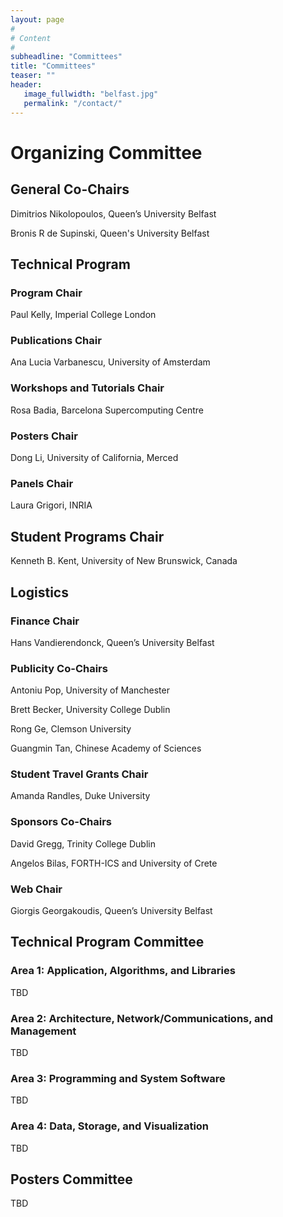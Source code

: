 ```yaml
---
layout: page
#
# Content
#
subheadline: "Committees"
title: "Committees"
teaser: ""
header:
   image_fullwidth: "belfast.jpg"
   permalink: "/contact/"
---
```


# Organizing Committee

## General Co-Chairs
Dimitrios Nikolopoulos, Queen’s University Belfast

Bronis R de Supinski, Queen's University Belfast

## Technical Program

### Program Chair
Paul Kelly, Imperial College London

### Publications Chair
Ana Lucia Varbanescu, University of Amsterdam

### Workshops and Tutorials Chair 
Rosa Badia, Barcelona Supercomputing Centre

### Posters Chair
Dong Li, University of California, Merced

### Panels Chair
Laura Grigori, INRIA

## Student Programs Chair
Kenneth B. Kent, University of New Brunswick, Canada

## Logistics

### Finance Chair
Hans Vandierendonck, Queen’s University Belfast

### Publicity Co-Chairs 
Antoniu Pop, University of Manchester

Brett Becker, University College Dublin

Rong Ge, Clemson University

Guangmin Tan, Chinese Academy of Sciences

### Student Travel Grants Chair
Amanda Randles, Duke University

### Sponsors Co-Chairs 
David Gregg, Trinity College Dublin

Angelos Bilas, FORTH-ICS and University of Crete

### Web Chair 
Giorgis Georgakoudis, Queen’s University Belfast


## Technical Program Committee


### Area 1: Application, Algorithms, and Libraries
TBD

<!--
<b>Chair:</b> Michela Taufer, University of Delaware, USA<br>
<b>Co-Chair:</b> Aparna Chandramowlishwaran, University of California, Irvine<br>

Engin Arslan, University of Illinois at Urbana-Champaign, USA<br>
Ariful Azad, Lawrence Berkeley National Laboratory, USA<br>
Aydin Buluc, Lawrence Berkeley National Laboratory, USA<br>
Adrián Castelló, Universitat Jaume I, Spain<br>
Sunita Chandrasekaran, University of Delaware, USA<br>
Kyle Chard, Unviersiy of Chicago, USA<br>
Pietro Cicotti, San Diego Supercomputing Center, USA<br>
Gabrielle Dawn Allen, University of IllinoisUrbana-Champaign, USA<br>
Karen Devine, Sandia National Laboratories, USA<br>
Trilce Estrada, University of New Mexico, USA<br>
Rafael Ferreira da Silva, University of South California, USA<br>
Rong Ge, Clemson University, USA<br>
Kartik Gopalan, Binghamton University, USA<br>
Roland Haas, University of Illinois at Urbana-Champaign, USA<br>
Michael Heroux, Sandia National Laboratories, USA<br>
Travis Johnston, Oak Ridge National Laboratory, USA<br>
Volodymyr Kindratenko, University of Illinois at Urbana-Champaign, USA<br>
Uma Klaassen, University of Texas El Paso, USA<br>
Johannes Langguth, Simula Research Laboratory, Norway<br>
Daniele Lezzi, Barcelona Supercomputing Center, Spain<br>
Piotr R Luszczek, University of Tennesee, Knoxville, USA<br>
Kamesh Madduri, The Pennsylvania State University, USA<br>
Maciej Malawski, AGH University of the Science and Technology, Poland<br>
Jonathan Marti, Barcelona Supercomputing Center, Spain<br>
Vishal Mehta, Barcelona Supercomputer Center, Spain<br>
Alberto Miranda, Barcelona Supercomputer Center, Spain<br>
Sherley Moore, University of Texas at El Paso, USA<br>
Ramon Nou, Barcelona Supercomputer Center, Spain<br>
John Owens, University of California Davis, USA<br>
Vivek Pallipuram, University of the Pacific, USA<br>
Tapasya Patki, Lawrence Livermore National Laboratory, USA<br>
Olga Pearce, Lawrence Livermore National Laboratory, USA<br>
Antonio Pena, Barcelona Supercomputer Center, Spain<br>
Swann Perarnau, Argonne National Laboratory, USA<br>
Anna Queralt, BarcelonaSupercomputing Center, Spain<br>
Sivasankaran Rajamanickam, Sandia National Laboratories, USA<br>
Amanda Randles, Duke University, USA<br>
Ahmet Erdem Sarıyüce, Sandia National Laboratories, USA<br>
Erik Saule, University of North Carolina at Charlotte, USA<br>
Suzanne Shontz, University of Kansas, USA<br>
Min Si, Argonne National Laboratory, USA<br>
Francesco Silvestri, IT University of Copenhagen, Denmark<br>
Raul Sirvent, BarcelonaSupercomputing Center, Spain<br>
Shaden Smith, University of Minnesota, USA<br>
Hari Sundar, Unviersity of Utah, USA<br>
Nathan Tallent, Pacific Northwest National Laboratory, USA<br>
Bora Ucar, ENS-Lyon, France<br>
R. (Vaidy) Vaidyanathan, Louisiana State University, USA<br>
Rio Yokota, Tokyo Institute of Technology, Japan<br>
-->

### Area 2: Architecture, Network/Communications, and Management
TBD

<!--
<b>Chair:</b> Frank Mueller, North Carolina State University, USA<br>

Pavan Balaji, ANL, USA<br>
André Brinkmann, University of Mainz, Germany<br>
Ali R. Butt, Virginia Tech, USA<br>
Wenguang Chen, Tsinghua University, China<br>
Markus Geimer, Jülich Supercomputing Centre, Germany<br>
Costin Iancu, LBNL, USA<br>
Paul Kelly, Imperial College, United Kingdom<br>
John Lange, Uversity of Pittsburgh, USA<br>
Dimitrios Nikolopoulos, Queen’s University of Belfast, United Kingdom<br>
Barry Rountree, LLNL, USA<br>
Osman Unsal, Barcelona Supercomputing Center, Spain<br>
Sudharshan Vazhkudai, ORNL, USA<br>
Abhinav Vishnu, PNNL, USA<br>
Xiaorui Wang, OSU, USA<br>
Weikuan Yu, FSU, USA<br>
Antonia Zhai, University of Minnesota, USA<br>
Yongpeng Zhang, Stone Ridge Tech, USA<br>
Huiyang Zhou, NCSU, USA<br>
-->

### Area 3: Programming and System Software
TBD

<!--
<b>Chair:</b> Kenjiro Taura, University of Tokyo, Japan<br>

Marco Aldinucci, University of Torino, Italy <br>
Amer Abdelhalim, Argonne National Laboratory, USA<br>
Olivier Aumage, Inria, Bordeaux, France <br>
Leonardo Bautista Gomez, Barcelona Supercomputing Center, Spain<br>
Ali R. Butt, Virginia Tech, USA<br>
Brad Chamberlain, Cray, USA<br>
Abhishek Chandra, University of Minnesota, USA<br>
Tasuku Hiraishi, Kyoto University, Japan<br>
Hiroshi Inoue, IBM, Japan<br>
Larry Kaplan, Cray, USA<br>
Dieter Kranzlmueller, Ludwig-Maximilians-Universitaet Munich, Germany<br>
Sriram Krishnamoorthy, Pacific Northwest National Laboratory, USA<br>
Zhiling Lan, Illinois Institute of Technology, USA<br>
Arnaud Legrand , CNRS, France <br>
Dong Li, University of California Merced, USA<br>
Hatem Ltaief, KAUST Supercomputing Laboratory, Saudi Arabia<br>
Abid Malik, University of Houston, USA<br>
Satoshi Ohshima, The University of Tokyo, Japan<br>
Dhabaleswar Panda, Ohio State University, USA<br>
Christian Pérez, INRIA, France <br>
Miquel Pericàs, Chalmers University of Technology, Sweden<br>
Dana Petcu, West University of Timisoara, Romania <br>
Jelena Pjesivac-Grbovic, Google, USA<br>
Florin Pop, University Politehnica of Bucharest, Romania<br>
Kento Sato, LLNL, USA<br>
Xipeng Shen, NCSU, USA<br>
Jun Shirako, Rice University, USA<br>
Shin’ichiro Takizawa, AICS Riken, Japan<br>
Domenico Talia, University of Calabria, Italy <br>
Massimo Torquati, University of Pisa, Italy <br>
Mohamed Wahib, AICS Riken, Japan<br>
-->


### Area 4: Data, Storage, and Visualization
TBD

<!--
<b>Chair:</b> Maria Pérez, Universidad Politécnica de Madrid, Spain<br>
<b>Co-Chair:</b> Robert Sisneros, UIUC, USA<br>

Katerina Antypas, NERSC Lawrence Berkeley National Lab, USA<br>
Janine Bennett, Sandia National Laboratories, USA<br>
Suren Byna,  LLBL, USA<br>
Jesus Carretero,  Universidad Carlos III de Madrid, Spain<br>
Kalyana Chadalavada,  Intel, USA<br>
Hank Childs,  University of Oregon, USA<br>
Toni Cortes,  Barcelona Supercomputing Center, Spain<br>
Alexandru Costan,  Inria and INSA Rennes, France<br>
Matthieu Dorier,  Argonne National Lab, USA<br>
Pilar Gonzalez-Ferez,  Universidad de Murcia, Spain<br>
Jian Huang,  University of Tennessee, USA<br>
Shadi Ibrahim,  INRIA Rennes, France<br>
Florin Isaila,  Universidad Carlos III de Madrid, Spain<br>
Hai Jin,  Huazhong University of Science and Technology, China<br>
Pierre Matri, Universidad Politécnica de Madrid, Spain<br>
Laura Monroe, Los Alamos National Laboratory, USA<br>
Bogdan Nicolae, Huawei Technologies - European Research Center, Germany<br>
JorJi Nonaka, RIKEN Advanced Institute for Computational Science, Japan<br>
Manish Parashar,  Rutgers University, USA<br>
Thomas Peterka,  Argonne National Laboratory, USA<br>
Kristin Potter, University of Oregon, USA<br>
David Pugmire,  ORNL, USA<br>
Rob Ross,  Argonne National Laboratory, USA<br>
Xuanhua Shi,  Huazhong University of Science and Technology, China<br>
Michael Schoettner,  University of Dusseldorf, Germany<br>
Domenico Talia,  University of Calabria, Italy<br>
Osamu Tatebe,  University of Tsukuba, Japan<br>
Mark Van Moer,  UIUC, USA<br>
Rhonda Vickery, DRC, USA<br>
Jon Woodring,  Los Alamos National Lab, USA<br>
-->

## Posters Committee
TBD

<!--
Sadaf Alam, Swiss National Supercomputing Center, Switzerland<br>
Michela Becchi, North Carolina State University, USA<br>
Marc Casas-Guix, Barcelona Supercomputing Center, Spain<br>
Florina Ciorba, University of Basel, Switzerland<br>
I-Hsin Chung, IBM Research, USA<br>
Ewa Deelman, University of Southern California, USA<br>
Ana Gainaru, Mellanox Technologies, USA<br>
Maria Garzaran, University of Illinois at Urbana-Champaign, USA<br>
Mike Gowanlock, Northern Arizona University, USA<br>
Ryan E. Grant, Sandia National Laboratories, USA<br>
Kate Isaacs, University of Arizona, USA<br>
Nikhil Jain, Lawrence Livermore National Laboratory, USA<br>
Ming Jiang, Lawrence Livermore National Laboratory, USA<br>
Ana Jokanovic, Barcelona Supercomputing Center, USA<br>
Che-Rung Lee, National Tsing Hua University, Taiwan<br>
Misbah Mubarak, Argonne National Laboratory<br>
Xiang Ni, IBM Research, USA<br>
Boyana Norris, University of Oregon, USA<br>
Seetharami Seelam, IBM Research, USA<br>
Sameer Shende, University of Oregon, USA<br>
Frederic Sutter, Ecole Normale Supérieure de Lyon, France<br>
-->
